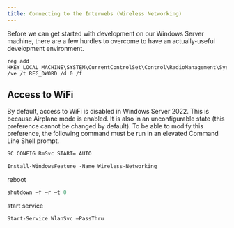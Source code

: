```yaml
---
title: Connecting to the Interwebs (Wireless Networking)
---
```


<!-- Begin GitHub-Flavored Markdown (GFM)
See: https://docs.github.com/get-started/writing-on-github
Spec: https://github.github.com/gfm/
-->

Before we can get started with development on our Windows Server machine, there are a few hurdles to overcome
to have an actually-useful development environment.

```
reg add HKEY_LOCAL_MACHINE\SYSTEM\CurrentControlSet\Control\RadioManagement\SystemRadioState /ve /t REG_DWORD /d 0 /f
```

## Access to WiFi

By default, access to WiFi is disabled in Windows Server 2022. This is because Airplane mode is enabled.
It is also in an unconfigurable state (this preference cannot be changed by default). To be able to modify this
preference, the following command must be run in an elevated Command Line Shell prompt.

```cmd
SC CONFIG RmSvc START= AUTO
```

<!--
https://www.intel.com/content/www/us/en/download/19351/windows-10-and-windows-11-wi-fi-drivers-for-intel-wireless-adapters.html
https://support.lenovo.com/us/en/downloads/ds503062-fibocom-l850-gl-wireless-wan-driver-for-windows-10-version-1709-or-later-thinkpad
-->

```ps
Install-WindowsFeature -Name Wireless-Networking
```

reboot

```ps
shutdown –f –r –t 0
```

start service

```ps
Start-Service WlanSvc –PassThru
```
